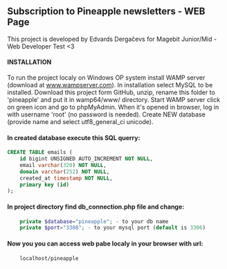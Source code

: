 ## Subscription to Pineapple newsletters - WEB Page
This project is developed by Edvards Dergačevs for Magebit Junior/Mid - Web Developer Test <3

#### INSTALLATION

To run the project localy on Windows OP system install WAMP server (download at www.wampserver.com).
In installation select MySQL to be installed.
Download this project form GitHub, unzip, rename this folder to 'pineapple' and put it in wamp64/www/ directory.
Start WAMP server click on green icon and go to phpMyAdmin.
When it's opened in browser, log in with username 'root' (no password is needed).
Create NEW database (provide name and select utf8_general_ci unicode).
#### In created database execute this SQL querry:
```sql
CREATE TABLE emails (
    id bigint UNSIGNED AUTO_INCREMENT NOT NULL,
    email varchar(320) NOT NULL,
    domain varchar(252) NOT NULL,
    created_at timestamp NOT NULL,
    primary key (id)
);
```
#### In project directory find db_connection.php file and change:
```php
    private $database="pineapple"; - to your db name
    private $port="3308"; - to your mysql port (default is 3306)
```
#### Now you you can access web pabe localy in your browser with url:
```url
    localhost/pineapple
```
